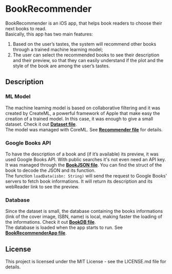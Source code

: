 # BookRecommender

BookRecommender is an iOS app, that helps book readers to choose their next
books to read. <br>Basically, this app has two main features:
1. Based on the user’s tastes, the system will recommend other books
through a trained machine learning model;
2. The user can select the recommended books to see their description and
their preview, so that they can easily understand if the plot and the style
of the book are among the user’s tastes.

## Description

### ML Model
The machine learning model is based on collaborative filtering and it was created by CreateML, a powerful framework
of Apple that make easy the creation of a trained model. In this case,
it was enough to give a small dataset. Check it out [**Dataset file**](./Dataset.csv).<br>
The model was managed with CoreML. See [**Recommender file**](./BookRecommender/BookRecommender/ViewModel/Recommender.swift) for details.

### Google Books API
To have the description of a book and (if it’s available) its preview, it was used Google Books API. With public searches it's not even need an API key.<br>
It was managed through the [**BookJSON file**](./BookRecommender/BookRecommender/ViewModel/BookJSON.swift). You can find the struct of the book to decode the JSON and its function.<br>
The function ```loadData(isbn: String)``` will send the request to Google Books' servers to fetch book informations. It will return its description and its webReader link to see the preview.


### Database
Since the dataset is small, the database containing the books informations
(link of the cover image, ISBN, name) is local, making faster the loading of
the informations. Check it out [**BookDB file**](./BookRecommender/BookRecommender/Model/BookDB.swift).<br>
The database is loaded when the app starts to run. See [**BookRecommenderApp file**](./BookRecommender/BookRecommender/BookRecommenderApp.swift).


## License

This project is licensed under the MIT License - see the LICENSE.md file for details.
